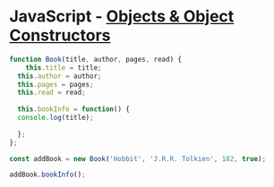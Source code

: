 # JavaScript - [Objects & Object Constructors](https://www.theodinproject.com/courses/javascript/lessons/objects-and-object-constructors) 

```js
function Book(title, author, pages, read) {
	this.title = title;
  this.author = author;
  this.pages = pages;
  this.read = read;
  
  this.bookInfo = function() {
  console.log(title);
  
  };
};

const addBook = new Book('Hobbit', 'J.R.R. Tolkien', 182, true);

addBook.bookInfo();
```

